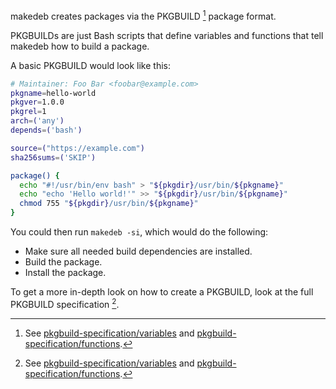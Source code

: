 makedeb creates packages via the PKGBUILD [^1] package format.

PKGBUILDs are just Bash scripts that define variables and functions that tell makedeb how to build a package.

A basic PKGBUILD would look like this:

```sh
# Maintainer: Foo Bar <foobar@example.com>
pkgname=hello-world
pkgver=1.0.0
pkgrel=1
arch=('any')
depends=('bash')

source=("https://example.com")
sha256sums=('SKIP')

package() {
  echo "#!/usr/bin/env bash" > "${pkgdir}/usr/bin/${pkgname}"
  echo "echo 'Hello world!'" >> "${pkgdir}/usr/bin/${pkgname}"
  chmod 755 "${pkgdir}/usr/bin/${pkgname}"
}
```

You could then run `makedeb -si`, which would do the following:

- Make sure all needed build dependencies are installed.
- Build the package.
- Install the package.

To get a more in-depth look on how to create a PKGBUILD, look at the full PKGBUILD specification [^1].

[^1]: See [pkgbuild-specification/variables](/makedeb/pkgbuild-specification/variables) and [pkgbuild-specification/functions](/makedeb/pkgbuild-specification/functions).
